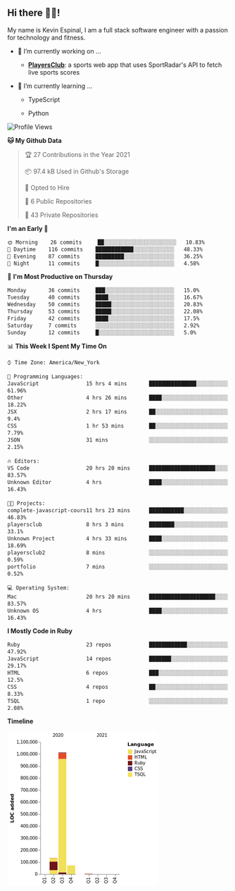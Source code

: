 ## Hi there 👋🏽!

My name is Kevin Espinal, I am a full stack software engineer with a passion for technology and fitness.

- 🔭 I’m currently working on ...

     - **[PlayersClub](https://playersclub.herokuapp.com/#/)**: a sports web app that uses SportRadar's API to fetch live sports scores

- 🌱 I’m currently learning ...

     - TypeScript
     
     - Python
     
<!--START_SECTION:waka-->
![Profile Views](http://img.shields.io/badge/Profile%20Views-0-blue)

**🐱 My Github Data** 

> 🏆 27 Contributions in the Year 2021
 > 
> 📦 97.4 kB Used in Github's Storage 
 > 
> 💼 Opted to Hire
 > 
> 📜 6 Public Repositories 
 > 
> 🔑 43 Private Repositories  
 > 
**I'm an Early 🐤** 

```text
🌞 Morning    26 commits     ██░░░░░░░░░░░░░░░░░░░░░░░   10.83% 
🌆 Daytime    116 commits    ████████████░░░░░░░░░░░░░   48.33% 
🌃 Evening    87 commits     █████████░░░░░░░░░░░░░░░░   36.25% 
🌙 Night      11 commits     █░░░░░░░░░░░░░░░░░░░░░░░░   4.58%

```
📅 **I'm Most Productive on Thursday** 

```text
Monday       36 commits     ███░░░░░░░░░░░░░░░░░░░░░░   15.0% 
Tuesday      40 commits     ████░░░░░░░░░░░░░░░░░░░░░   16.67% 
Wednesday    50 commits     █████░░░░░░░░░░░░░░░░░░░░   20.83% 
Thursday     53 commits     █████░░░░░░░░░░░░░░░░░░░░   22.08% 
Friday       42 commits     ████░░░░░░░░░░░░░░░░░░░░░   17.5% 
Saturday     7 commits      ░░░░░░░░░░░░░░░░░░░░░░░░░   2.92% 
Sunday       12 commits     █░░░░░░░░░░░░░░░░░░░░░░░░   5.0%

```


📊 **This Week I Spent My Time On** 

```text
⌚︎ Time Zone: America/New_York

💬 Programming Languages: 
JavaScript               15 hrs 4 mins       ███████████████░░░░░░░░░░   61.96% 
Other                    4 hrs 26 mins       ████░░░░░░░░░░░░░░░░░░░░░   18.22% 
JSX                      2 hrs 17 mins       ██░░░░░░░░░░░░░░░░░░░░░░░   9.4% 
CSS                      1 hr 53 mins        ██░░░░░░░░░░░░░░░░░░░░░░░   7.79% 
JSON                     31 mins             ░░░░░░░░░░░░░░░░░░░░░░░░░   2.15%

🔥 Editors: 
VS Code                  20 hrs 20 mins      █████████████████████░░░░   83.57% 
Unknown Editor           4 hrs               ████░░░░░░░░░░░░░░░░░░░░░   16.43%

🐱‍💻 Projects: 
complete-javascript-cours11 hrs 23 mins      ███████████░░░░░░░░░░░░░░   46.83% 
playersclub              8 hrs 3 mins        ████████░░░░░░░░░░░░░░░░░   33.1% 
Unknown Project          4 hrs 33 mins       ████░░░░░░░░░░░░░░░░░░░░░   18.69% 
playersclub2             8 mins              ░░░░░░░░░░░░░░░░░░░░░░░░░   0.59% 
portfolio                7 mins              ░░░░░░░░░░░░░░░░░░░░░░░░░   0.52%

💻 Operating System: 
Mac                      20 hrs 20 mins      █████████████████████░░░░   83.57% 
Unknown OS               4 hrs               ████░░░░░░░░░░░░░░░░░░░░░   16.43%

```

**I Mostly Code in Ruby** 

```text
Ruby                     23 repos            ████████████░░░░░░░░░░░░░   47.92% 
JavaScript               14 repos            ███████░░░░░░░░░░░░░░░░░░   29.17% 
HTML                     6 repos             ███░░░░░░░░░░░░░░░░░░░░░░   12.5% 
CSS                      4 repos             ██░░░░░░░░░░░░░░░░░░░░░░░   8.33% 
TSQL                     1 repo              ░░░░░░░░░░░░░░░░░░░░░░░░░   2.08%

```


**Timeline**

![Chart not found](https://raw.githubusercontent.com/espinalk212/espinalk212/main/charts/bar_graph.png) 


<!--END_SECTION:waka-->


<!--
**espinalk212/espinalk212** is a ✨ _special_ ✨ repository because its `README.md` (this file) appears on your GitHub profile.

Here are some ideas to get you started:

- 🔭 I’m currently working on ...
- 🌱 I’m currently learning ...
- 👯 I’m looking to collaborate on ...
- 🤔 I’m looking for help with ...
- 💬 Ask me about ...
- 📫 How to reach me: ...
- 😄 Pronouns: ...
- ⚡ Fun fact: ...
-->
